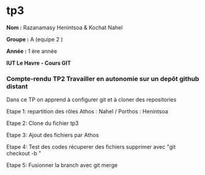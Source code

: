# tp3
**Nom :** Razanamasy Henintsoa & Kochat Nahel

**Groupe :** A (equipe 2 )

**Année :** 1 ère année

**IUT Le Havre - Cours GIT**

### Compte-rendu TP2 Travailler en autonomie sur un depôt github distant

Dans ce TP on apprend à configurer git et à cloner des repositories

Etape 1: repartition des rôles Athos : Nahel / Porthos : Henintsoa

Etape 2: Clone du fichier tp3 

Etape 3: Ajout des fichiers par Athos

Etape 4: Test des codes récuperer des fichiers supprimer avec "git checkout -b "

Etape 5: Fusionner la branch avec git merge 
